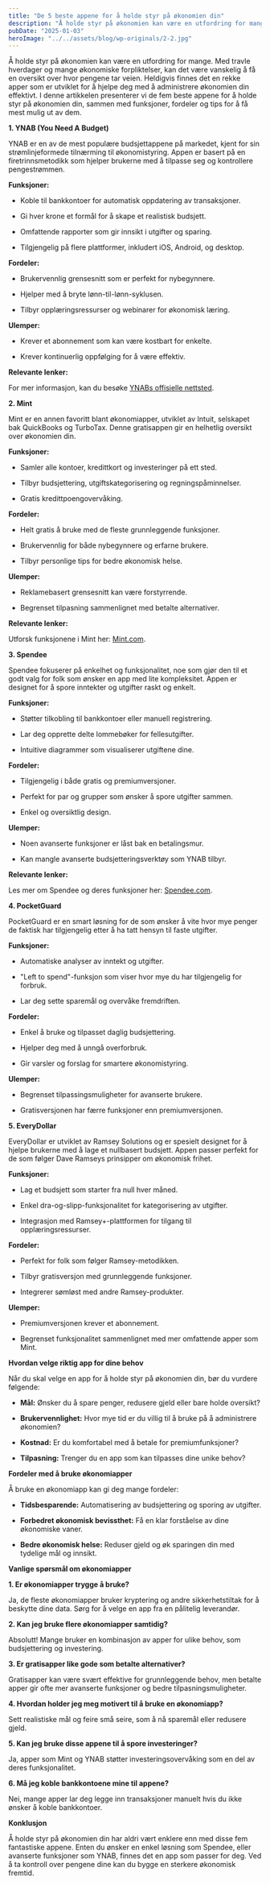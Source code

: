 ```yaml
---
title: "De 5 beste appene for å holde styr på økonomien din"
description: "Å holde styr på økonomien kan være en utfordring for mange. Med travle hverdager og mange økonomiske forpliktelser, kan det være vanskelig å få en oversikt over hvor pengene tar veien. Heldigvis finnes det en rekke apper som er utviklet for å hjelpe deg med å administrere økonomien din effektivt. I denne artikkelen presenterer vi &#8230; Read more"
pubDate: "2025-01-03"
heroImage: "../../assets/blog/wp-originals/2-2.jpg"
---
```


Å holde styr på økonomien kan være en utfordring for mange. Med travle hverdager og mange økonomiske forpliktelser, kan det være vanskelig å få en oversikt over hvor pengene tar veien. Heldigvis finnes det en rekke apper som er utviklet for å hjelpe deg med å administrere økonomien din effektivt. I denne artikkelen presenterer vi de fem beste appene for å holde styr på økonomien din, sammen med funksjoner, fordeler og tips for å få mest mulig ut av dem.

**1. YNAB (You Need A Budget)**

YNAB er en av de mest populære budsjettappene på markedet, kjent for sin strømlinjeformede tilnærming til økonomistyring. Appen er basert på en firetrinnsmetodikk som hjelper brukerne med å tilpasse seg og kontrollere pengestrømmen.

**Funksjoner:**

- Koble til bankkontoer for automatisk oppdatering av transaksjoner.

- Gi hver krone et formål for å skape et realistisk budsjett.

- Omfattende rapporter som gir innsikt i utgifter og sparing.

- Tilgjengelig på flere plattformer, inkludert iOS, Android, og desktop.

**Fordeler:**

- Brukervennlig grensesnitt som er perfekt for nybegynnere.

- Hjelper med å bryte lønn-til-lønn-syklusen.

- Tilbyr opplæringsressurser og webinarer for økonomisk læring.

**Ulemper:**

- Krever et abonnement som kan være kostbart for enkelte.

- Krever kontinuerlig oppfølging for å være effektiv.

**Relevante lenker:**

For mer informasjon, kan du besøke [YNABs offisielle nettsted](https://www.youneedabudget.com/).

**2. Mint**

Mint er en annen favoritt blant økonomiapper, utviklet av Intuit, selskapet bak QuickBooks og TurboTax. Denne gratisappen gir en helhetlig oversikt over økonomien din.

**Funksjoner:**

- Samler alle kontoer, kredittkort og investeringer på ett sted.

- Tilbyr budsjettering, utgiftskategorisering og regningspåminnelser.

- Gratis kredittpoengovervåking.

**Fordeler:**

- Helt gratis å bruke med de fleste grunnleggende funksjoner.

- Brukervennlig for både nybegynnere og erfarne brukere.

- Tilbyr personlige tips for bedre økonomisk helse.

**Ulemper:**

- Reklamebasert grensesnitt kan være forstyrrende.

- Begrenset tilpasning sammenlignet med betalte alternativer.

**Relevante lenker:**

Utforsk funksjonene i Mint her: [Mint.com](https://www.mint.com/).

**3. Spendee**

Spendee fokuserer på enkelhet og funksjonalitet, noe som gjør den til et godt valg for folk som ønsker en app med lite kompleksitet. Appen er designet for å spore inntekter og utgifter raskt og enkelt.

**Funksjoner:**

- Støtter tilkobling til bankkontoer eller manuell registrering.

- Lar deg opprette delte lommebøker for fellesutgifter.

- Intuitive diagrammer som visualiserer utgiftene dine.

**Fordeler:**

- Tilgjengelig i både gratis og premiumversjoner.

- Perfekt for par og grupper som ønsker å spore utgifter sammen.

- Enkel og oversiktlig design.

**Ulemper:**

- Noen avanserte funksjoner er låst bak en betalingsmur.

- Kan mangle avanserte budsjetteringsverktøy som YNAB tilbyr.

**Relevante lenker:**

Les mer om Spendee og deres funksjoner her: [Spendee.com](https://www.spendee.com/).

**4. PocketGuard**

PocketGuard er en smart løsning for de som ønsker å vite hvor mye penger de faktisk har tilgjengelig etter å ha tatt hensyn til faste utgifter.

**Funksjoner:**

- Automatiske analyser av inntekt og utgifter.

- "Left to spend"-funksjon som viser hvor mye du har tilgjengelig for forbruk.

- Lar deg sette sparemål og overvåke fremdriften.

**Fordeler:**

- Enkel å bruke og tilpasset daglig budsjettering.

- Hjelper deg med å unngå overforbruk.

- Gir varsler og forslag for smartere økonomistyring.

**Ulemper:**

- Begrenset tilpassingsmuligheter for avanserte brukere.

- Gratisversjonen har færre funksjoner enn premiumversjonen.

**5. EveryDollar**

EveryDollar er utviklet av Ramsey Solutions og er spesielt designet for å hjelpe brukerne med å lage et nullbasert budsjett. Appen passer perfekt for de som følger Dave Ramseys prinsipper om økonomisk frihet.

**Funksjoner:**

- Lag et budsjett som starter fra null hver måned.

- Enkel dra-og-slipp-funksjonalitet for kategorisering av utgifter.

- Integrasjon med Ramsey+-plattformen for tilgang til opplæringsressurser.

**Fordeler:**

- Perfekt for folk som følger Ramsey-metodikken.

- Tilbyr gratisversjon med grunnleggende funksjoner.

- Integrerer sømløst med andre Ramsey-produkter.

**Ulemper:**

- Premiumversjonen krever et abonnement.

- Begrenset funksjonalitet sammenlignet med mer omfattende apper som Mint.

**Hvordan velge riktig app for dine behov**

Når du skal velge en app for å holde styr på økonomien din, bør du vurdere følgende:

- **Mål:** Ønsker du å spare penger, redusere gjeld eller bare holde oversikt?

- **Brukervennlighet:** Hvor mye tid er du villig til å bruke på å administrere økonomien?

- **Kostnad:** Er du komfortabel med å betale for premiumfunksjoner?

- **Tilpasning:** Trenger du en app som kan tilpasses dine unike behov?

**Fordeler med å bruke økonomiapper**

Å bruke en økonomiapp kan gi deg mange fordeler:

- **Tidsbesparende:** Automatisering av budsjettering og sporing av utgifter.

- **Forbedret økonomisk bevissthet:** Få en klar forståelse av dine økonomiske vaner.

- **Bedre økonomisk helse:** Reduser gjeld og øk sparingen din med tydelige mål og innsikt.

**Vanlige spørsmål om økonomiapper**

**1. Er økonomiapper trygge å bruke?**

Ja, de fleste økonomiapper bruker kryptering og andre sikkerhetstiltak for å beskytte dine data. Sørg for å velge en app fra en pålitelig leverandør.

**2. Kan jeg bruke flere økonomiapper samtidig?**

Absolutt! Mange bruker en kombinasjon av apper for ulike behov, som budsjettering og investering.

**3. Er gratisapper like gode som betalte alternativer?**

Gratisapper kan være svært effektive for grunnleggende behov, men betalte apper gir ofte mer avanserte funksjoner og bedre tilpasningsmuligheter.

**4. Hvordan holder jeg meg motivert til å bruke en økonomiapp?**

Sett realistiske mål og feire små seire, som å nå sparemål eller redusere gjeld.

**5. Kan jeg bruke disse appene til å spore investeringer?**

Ja, apper som Mint og YNAB støtter investeringsovervåking som en del av deres funksjonalitet.

**6. Må jeg koble bankkontoene mine til appene?**

Nei, mange apper lar deg legge inn transaksjoner manuelt hvis du ikke ønsker å koble bankkontoer.

**Konklusjon**

Å holde styr på økonomien din har aldri vært enklere enn med disse fem fantastiske appene. Enten du ønsker en enkel løsning som Spendee, eller avanserte funksjoner som YNAB, finnes det en app som passer for deg. Ved å ta kontroll over pengene dine kan du bygge en sterkere økonomisk fremtid.